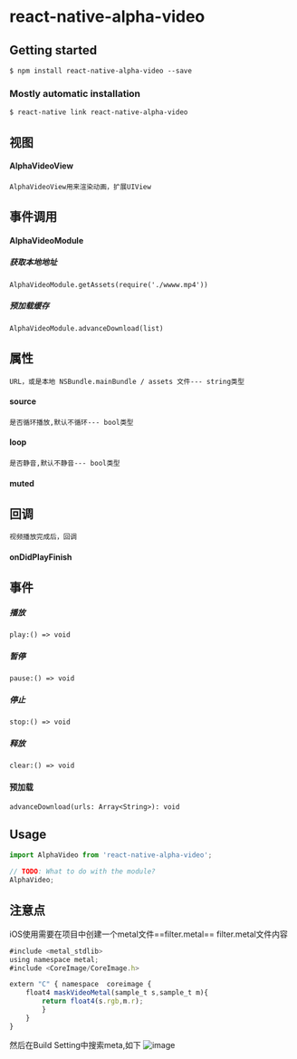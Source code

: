 # react-native-alpha-video

## Getting started

`$ npm install react-native-alpha-video --save`

### Mostly automatic installation

`$ react-native link react-native-alpha-video`

## 视图
#### AlphaVideoView
`AlphaVideoView用来渲染动画，扩展UIView`

## 事件调用
#### AlphaVideoModule
##### 获取本地地址
`AlphaVideoModule.getAssets(require('./wwww.mp4'))`

##### 预加载缓存
`AlphaVideoModule.advanceDownload(list)`
## 属性
`URL，或是本地 NSBundle.mainBundle / assets 文件--- string类型`
#### source
`是否循环播放,默认不循环--- bool类型`
#### loop
`是否静音,默认不静音--- bool类型`
#### muted
## 回调
`视频播放完成后，回调`
#### onDidPlayFinish
## 事件
##### 播放
`play:() => void`
##### 暂停
`pause:() => void`
##### 停止
`stop:() => void`
##### 释放
`clear:() => void`
#### 预加载
`advanceDownload(urls: Array<String>): void`


## Usage
```javascript
import AlphaVideo from 'react-native-alpha-video';

// TODO: What to do with the module?
AlphaVideo;
```
## 注意点
iOS使用需要在项目中创建一个metal文件==filter.metal==
filter.metal文件内容
```javascript
#include <metal_stdlib>
using namespace metal;
#include <CoreImage/CoreImage.h>

extern "C" { namespace  coreimage {
    float4 maskVideoMetal(sample_t s,sample_t m){
        return float4(s.rgb,m.r);
        }
    }
}

```
然后在Build Setting中搜索meta,如下
![image](https://gitee.com/JedShi/asstes-clone/raw/master/pic/image.png)